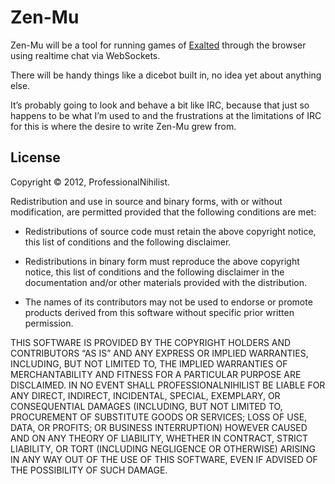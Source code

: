 # Zen-Mu

Zen-Mu will be a tool for running games of [Exalted][1] through the browser
using realtime chat via WebSockets.   

There will be handy things like a dicebot built in, no idea yet about anything
else. 

It’s probably going to look and behave a bit like IRC, because that just so
happens to be what I’m used to and the frustrations at the limitations of IRC
for this is where the desire to write Zen-Mu grew from.


## License

Copyright © 2012, ProfessionalNihilist.

Redistribution and use in source and binary forms, with or without
modification, are permitted provided that the following conditions are met:

*   Redistributions of source code must retain the above copyright notice,
    this list of conditions and the following disclaimer.
    
*   Redistributions in binary form must reproduce the above copyright notice,
    this list of conditions and the following disclaimer in the documentation
    and/or other materials provided with the distribution.
    
*   The names of its contributors may not be used to endorse or promote
    products derived from this software without specific prior written
    permission.

THIS SOFTWARE IS PROVIDED BY THE COPYRIGHT HOLDERS AND CONTRIBUTORS “AS IS” AND
ANY EXPRESS OR IMPLIED WARRANTIES, INCLUDING, BUT NOT LIMITED TO, THE IMPLIED
WARRANTIES OF MERCHANTABILITY AND FITNESS FOR A PARTICULAR PURPOSE ARE
DISCLAIMED. IN NO EVENT SHALL PROFESSIONALNIHILIST BE LIABLE FOR ANY DIRECT,
INDIRECT, INCIDENTAL, SPECIAL, EXEMPLARY, OR CONSEQUENTIAL DAMAGES
(INCLUDING, BUT NOT LIMITED TO, PROCUREMENT OF SUBSTITUTE GOODS OR SERVICES;
LOSS OF USE, DATA, OR PROFITS; OR BUSINESS INTERRUPTION) HOWEVER CAUSED AND
ON ANY THEORY OF LIABILITY, WHETHER IN CONTRACT, STRICT LIABILITY, OR TORT
(INCLUDING NEGLIGENCE OR OTHERWISE) ARISING IN ANY WAY OUT OF THE USE OF THIS
SOFTWARE, EVEN IF ADVISED OF THE POSSIBILITY OF SUCH DAMAGE.


[1]: http://en.wikipedia.org/wiki/Exalted
